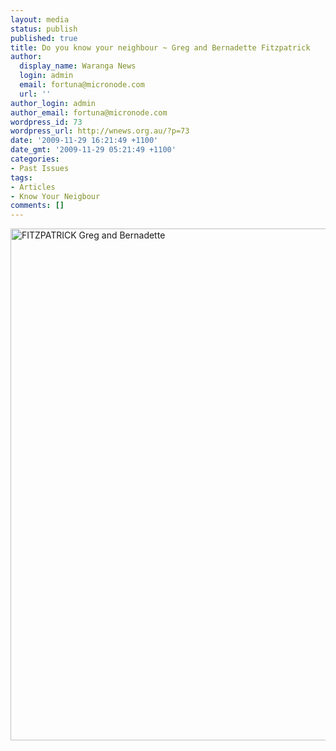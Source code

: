 ```yaml
---
layout: media
status: publish
published: true
title: Do you know your neighbour ~ Greg and Bernadette Fitzpatrick
author:
  display_name: Waranga News
  login: admin
  email: fortuna@micronode.com
  url: ''
author_login: admin
author_email: fortuna@micronode.com
wordpress_id: 73
wordpress_url: http://wnews.org.au/?p=73
date: '2009-11-29 16:21:49 +1100'
date_gmt: '2009-11-29 05:21:49 +1100'
categories:
- Past Issues
tags:
- Articles
- Know Your Neigbour
comments: []
---
```


<a href="{{ site.url }}/images/2009/11/FITZPATRICK-Greg-and-Bernadette.jpg"><img class="alignnone size-large wp-image-74" style="border: 0pt none;" title="FITZPATRICK Greg and Bernadette" alt="FITZPATRICK Greg and Bernadette" src="{{ site.url }}/images/2009/11/FITZPATRICK-Greg-and-Bernadette-703x1024.jpg" width="562" height="819" /></a>
